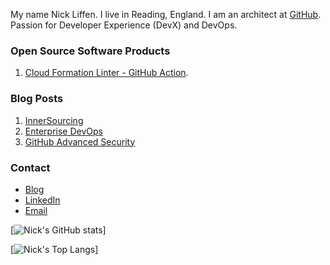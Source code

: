 My name Nick Liffen. I live in Reading, England. I am an architect at [GitHub](https://www.github.com/). Passion for Developer Experience (DevX) and DevOps.

### Open Source Software Products
1.  [Cloud Formation Linter - GitHub Action](https://github.com/ScottBrenner/cfn-lint-action).

### Blog Posts
1.  [InnerSourcing](https://nickliffen.dev/articles/innersourcing.html)
2.  [Enterprise DevOps](https://nickliffen.dev/articles/centralised-vs-decentralised-devops.html)
3.  [GitHub Advanced Security](https://nickliffen.dev/articles/review-ghas-code-scanning-enterprise.html)

### Contact
*   [Blog](https://www.nickliffen.dev/)
*   [LinkedIn](https://www.linkedin.com/in/nickliffen/)
*   [Email](mailto:nickliffen@gmail.com)


[![Nick's GitHub stats](https://github-readme-stats.vercel.app/api?username=nickliffen&count_private=true)]

[![Nick's Top Langs](https://github-readme-stats.vercel.app/api/top-langs/?username=nickliffen&layout=compact)]